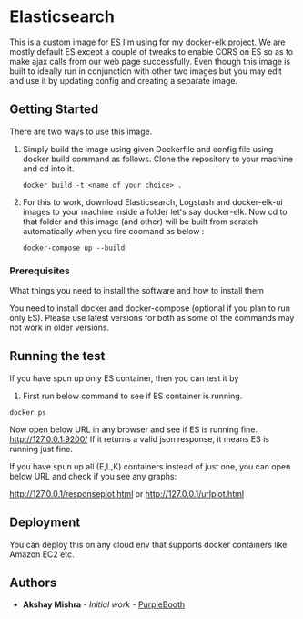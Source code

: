 # Elasticsearch

This is a custom image for ES I'm using for my docker-elk project. 
We are mostly default ES except a couple of tweaks to enable CORS on ES so as to make ajax calls from our web page successfully.
Even though this image is built to ideally run in conjunction with other two images but you may edit and use it by updating config and creating a separate image.

## Getting Started

There are two ways to use this image.
1. Simply build the image using given Dockerfile and config file using docker build command as follows. 
   Clone the repository to your machine and cd into it.

	```
	docker build -t <name of your choice> .
	```

2. For this to work, download Elasticsearch, Logstash and docker-elk-ui images to your machine inside a folder let's say docker-elk.
   	Now cd to that folder and this image (and other) will be built from scratch automatically when you fire coomand as below :

   	```
	docker-compose up --build
	```

### Prerequisites

What things you need to install the software and how to install them

You need to install docker and docker-compose (optional if you plan to run only ES).
Please use latest versions for both as some of the commands may not work in older versions.


## Running the test 
If you have spun up only ES container, then you can test it by 
1. First run below command to see if ES container is running.	
		
```
docker ps
```

Now open below URL in any browser and see if ES is running fine. http://127.0.0.1:9200/
If it returns a valid json response, it means ES is running just fine.

If you have spun up all (E,L,K) containers instead of just one, you can open below URL and check if you see any graphs: 

http://127.0.0.1/responseplot.html 	or	http://127.0.0.1/urlplot.html 



## Deployment

You can deploy this on any cloud env that supports docker containers like Amazon EC2 etc.



## Authors

* **Akshay Mishra** - *Initial work* - [PurpleBooth](https://github.com/PurpleBooth)
